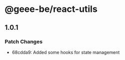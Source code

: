 # @geee-be/react-utils

## 1.0.1

### Patch Changes

- 68cdda9: Added some hooks for state management

